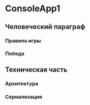 # ConsoleApp1
## Человеческий параграф
### Правила игры
### Победа

## Техническая часть
### Архитектура
### Сериализация



